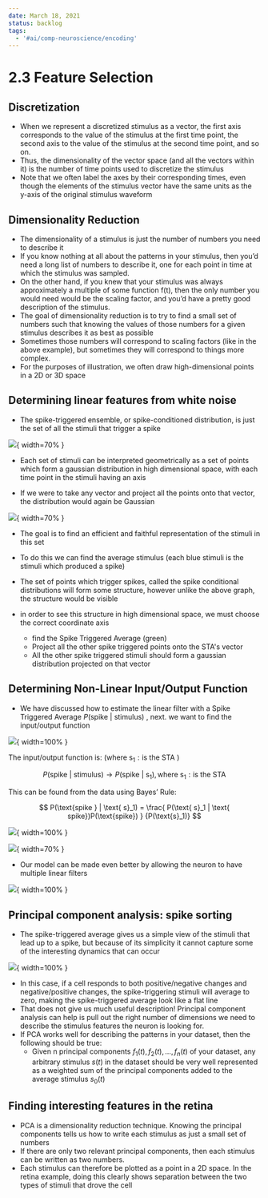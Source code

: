 ```yaml
---
date: March 18, 2021
status: backlog
tags:
  - '#ai/comp-neuroscience/encoding'
---
```


# 2.3 Feature Selection

## Discretization

- When we represent a discretized stimulus as a vector, the first axis corresponds to the value of the stimulus at the first time point, the second axis to the value of the stimulus at the second time point, and so on.
- Thus, the dimensionality of the vector space (and all the vectors within it) is the number of time points used to discretize the stimulus
- Note that we often label the axes by their corresponding times, even though the elements of the stimulus vector have the same units as the y-axis of the original stimulus waveform

## Dimensionality Reduction

- The dimensionality of a stimulus is just the number of numbers you need to describe it
- If you know nothing at all about the patterns in your stimulus, then you’d need a long list of numbers to describe it, one for each point in time at which the stimulus was sampled.
- On the other hand, if you knew that your stimulus was always approximately a multiple of some function f(t), then the only number you would need would be the scaling factor, and you’d have a pretty good description of the stimulus.
- The goal of dimensionality reduction is to try to find a small set of numbers such that knowing the values of those numbers for a given stimulus describes it as best as possible
- Sometimes those numbers will correspond to scaling factors (like in the above example), but sometimes they will correspond to things more complex.
- For the purposes of illustration, we often draw high-dimensional points in a 2D or 3D space

## Determining linear features from white noise

- The spike-triggered ensemble, or spike-conditioned distribution, is just the set of all the stimuli that trigger a spike

![](2.3.1.png#center){ width=70% }

- Each set of stimuli can be interpreted geometrically as a set of points which form a gaussian distribution in high dimensional space, with each time point in the stimuli having an axis

- If we were to take any vector and project all the points onto that vector, the distribution would again be Gaussian

![](2.3.2.png#center){ width=70% }

- The goal is to find an efficient and faithful representation of the stimuli in this set

- To do this we can find the average stimulus (each blue stimuli is the stimuli which produced a spike)

- The set of points which trigger spikes, called the spike conditional distributions will form some structure, however unlike the above graph, the structure would be visible

- in order to see this structure in high dimensional space, we must choose the correct coordinate axis

  - find the Spike Triggered Average (green)
  - Project all the other spike triggered points onto the STA's vector
  - All the other spike triggered stimuli should form a gaussian distribution projected on that vector

## Determining Non-Linear Input/Output Function

- We have discussed how to estimate the linear filter with a Spike Triggered Average $P(\text{spike } | \text{ stimulus})$ , next. we want to find the input/output function

![](2.3.3.png#center){ width=100% }

$\text{The input/output function is: (where s}_1: \text{is the STA )}$

$$
P(\text{spike } | \text{ stimulus}) \rightarrow P(\text{spike } | \text{ s}_1) , \text{where s}_1: \text{is the STA}
$$

$\text{This can be found from the data using Bayes' Rule:}$

$$
P(\text{spike } | \text{ s}_1) = \frac{ P(\text{ s}_1 | \text{ spike})P(\text{spike}) } {P(\text{s}_1)}
$$

![](2.3.4.png#center){ width=100% }

![](2.3.5.png#center){ width=70% }

- Our model can be made even better by allowing the neuron to have multiple linear filters

![](2.3.6.png#center){ width=100% }

## Principal component analysis: spike sorting

- The spike-triggered average gives us a simple view of the stimuli that lead up to a spike, but because of its simplicity it cannot capture some of the interesting dynamics that can occur

![](2.3.5.png#center){ width=100% }

- In this case, if a cell responds to both positive/negative changes and negative/positive changes, the spike-triggering stimuli will average to zero, making the spike-triggered average look like a flat line
- That does not give us much useful description! Principal component analysis can help is pull out the right number of dimensions we need to describe the stimulus features the neuron is looking for.
- If PCA works well for describing the patterns in your dataset, then the following should be true:
  - Given n principal components $f_1(t),  f_2(t), ... ,  f_n(t)$ of your dataset, any arbitrary stimulus $s(t)$ in the dataset should be very well represented as a weighted sum of the principal components added to the average stimulus $s_0(t)$

## Finding interesting features in the retina

- PCA is a dimensionality reduction technique. Knowing the principal components tells us how to write each stimulus as just a small set of numbers
- If there are only two relevant principal components, then each stimulus can be written as two numbers.
- Each stimulus can therefore be plotted as a point in a 2D space. In the retina example, doing this clearly shows separation between the two types of stimuli that drove the cell
